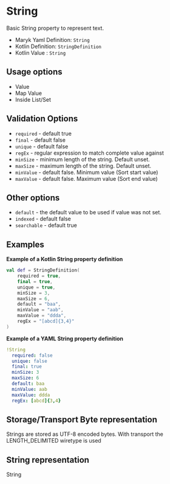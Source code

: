 # String
Basic String property to represent text.

- Maryk Yaml Definition: `String`
- Kotlin Definition: `StringDefinition`
- Kotlin Value : `String`

## Usage options
- Value
- Map Value
- Inside List/Set

## Validation Options
- `required` - default true
- `final` - default false
- `unique` - default false
- `regEx` - regular expression to match complete value against
- `minSize` - minimum length of the string. Default unset.
- `maxSize` - maximum length of the string. Default unset.
- `minValue` - default false. Minimum value (Sort start value)
- `maxValue` - default false. Maximum value (Sort end value)

## Other options
- `default` - the default value to be used if value was not set.
- `indexed` - default false
- `searchable` - default true

## Examples

**Example of a Kotlin String property definition**
```kotlin
val def = StringDefinition(
    required = true,
    final = true,
    unique = true,
    minSize = 3,
    maxSize = 6,
    default = "baa",
    minValue = "aab",
    maxValue = "ddda",
    regEx = "[abcd]{3,4}"
)
```

**Example of a YAML String property definition**
```yaml
!String
  required: false
  unique: false
  final: true
  minSize: 3
  maxSize: 6
  default: baa
  minValue: aab
  maxValue: ddda
  regEx: [abcd]{3,4}
```

## Storage/Transport Byte representation
Strings are stored as UTF-8 encoded bytes. With transport the LENGTH_DELIMITED wiretype is used

## String representation
String
